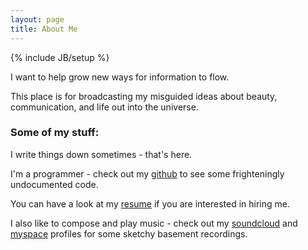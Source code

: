 ```yaml
---
layout: page
title: About Me
---
```

{% include JB/setup %}

I want to help grow new ways for information to flow.

This place is for broadcasting my misguided ideas about beauty, communication, and life out into the universe.

### Some of my stuff:

I write things down sometimes - that's here.

I'm a programmer - check out my [github](http://github.com/logangilmour) to see some frighteningly undocumented code.

You can have a look at my [resume](resume.pdf) if you are interested in hiring me.

I also like to compose and play music - check out my [soundcloud](https://soundcloud.com/logangilmour) and [myspace](http://www.myspace.com/unicornmachine) profiles for some sketchy basement recordings.
